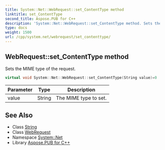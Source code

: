 ```yaml
---
title: System::Net::WebRequest::set_ContentType method
linktitle: set_ContentType
second_title: Aspose.PUB for C++
description: 'System::Net::WebRequest::set_ContentType method. Sets the MIME type of the request in C++.'
type: docs
weight: 1500
url: /cpp/system.net/webrequest/set_contenttype/
---
```

## WebRequest::set_ContentType method


Sets the MIME type of the request.

```cpp
virtual void System::Net::WebRequest::set_ContentType(String value)=0
```


| Parameter | Type | Description |
| --- | --- | --- |
| value | String | The MIME type to set. |

## See Also

* Class [String](../../../system/string/)
* Class [WebRequest](../)
* Namespace [System::Net](../../)
* Library [Aspose.PUB for C++](../../../)
